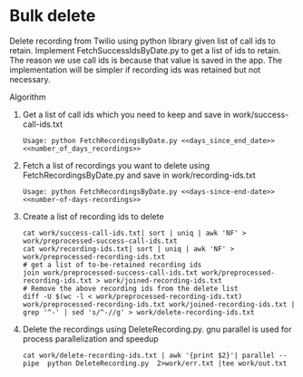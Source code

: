 # Bulk delete

Delete recording from Twilio using python library given list of call ids to 
retain. Implement FetchSuccessIdsByDate.py to get a list of ids to retain. 
The reason we use call ids is because that value is saved in the app. The 
implementation will be simpler if recording ids was retained but not 
necessary.

Algorithm

1. Get a list of call ids which you need to keep and save in work/success-call-ids.txt
    ```
    Usage: python FetchRecordingsByDate.py <<days_since_end_date>> <<number_of_days_recordings>>
    ```
2. Fetch a list of recordings you want to delete using FetchRecordingsByDate.py and save in work/recording-ids.txt
    ```
    Usage: python FetchRecordingsByDate.py <<days-since-end-date>> <<number-of-days-recordings>>
    ```
3. Create a list of recording ids to delete
    ```
    cat work/success-call-ids.txt| sort | uniq | awk 'NF' > work/preprocessed-success-call-ids.txt
    cat work/recording-ids.txt| sort | uniq | awk 'NF' > work/preprocessed-recording-ids.txt
    # get a list of to-be-retained recording ids 
    join work/preprocessed-success-call-ids.txt work/preprocessed-recording-ids.txt > work/joined-recording-ids.txt 
    # Remove the above recording ids from the delete list
    diff -U $(wc -l < work/preprocessed-recording-ids.txt) work/preprocessed-recording-ids.txt work/joined-recording-ids.txt | grep '^-' | sed 's/^-//g' > work/delete-recording-ids.txt 
    ```
4. Delete the recordings using DeleteRecording.py. gnu parallel is used for 
    process parallelization and speedup
    ```
    cat work/delete-recording-ids.txt | awk '{print $2}'| parallel --pipe  python DeleteRecording.py  2>work/err.txt |tee work/out.txt
    ```

